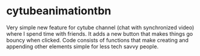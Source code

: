 # cytubeanimationtbn
Very simple new feature for cytube channel (chat with synchronized video) where I spend time with friends. It adds a new button that makes things go bouncy when clicked. Code consists of functions that make creating and appending other elements simple for less tech savvy people.
